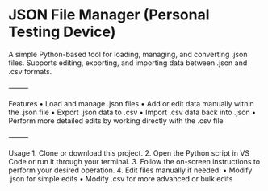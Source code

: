 # JSON File Manager (Personal Testing Device)

A simple Python-based tool for loading, managing, and converting .json files.
Supports editing, exporting, and importing data between .json and .csv formats.

⸻

Features
	•	Load and manage .json files
	•	Add or edit data manually within the .json file
	•	Export .json data to .csv
	•	Import .csv data back into .json
	•	Perform more detailed edits by working directly with the .csv file

⸻

Usage
	1.	Clone or download this project.
	2.	Open the Python script in VS Code or run it through your terminal.
	3.	Follow the on-screen instructions to perform your desired operation.
	4.	Edit files manually if needed:
	•	Modify .json for simple edits
	•	Modify .csv for more advanced or bulk edits